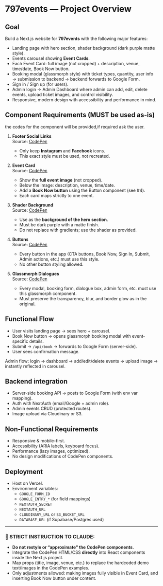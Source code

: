 # 797events — Project Overview

## Goal
Build a Next.js website for **797events** with the following major features:
- Landing page with hero section, shader background (dark purple matte style).
- Events carousel showing **Event Cards**.
- Each Event Card: full image (not cropped) + description, venue, time/date, Book Now button.
- Booking modal (glassmorph style) with ticket types, quantity, user info → submission to backend → backend forwards to Google Form.
- Sign in / Sign up (for users).
- Admin login → Admin Dashboard where admin can add, edit, delete events, upload ticket images, and control visibility.
- Responsive, modern design with accessibility and performance in mind.

## Component Requirements (MUST be used as-is)
the codes for the component will be provided,if required ask the user.
1. **Footer Social Links**  
   Source: [CodePen](https://codepen.io/Xenos_Arcanum/pen/LYeoppv)  
   - Only keep **Instagram** and **Facebook** icons.  
   - This exact style must be used, not recreated.

2. **Event Card**  
   Source: [CodePen](https://codepen.io/FlorinPop17/pen/rRaEYv)  
   - Show the **full event image** (not cropped).  
   - Below the image: description, venue, time/date.  
   - Add a **Book Now button** using the Button component (see #4).  
   - Each card maps strictly to one event.

3. **Shader Background**  
   Source: [CodePen](https://codepen.io/chrisjdesigner/pen/dymOxrZ)  
   - Use as the **background of the hero section**.  
   - Must be dark purple with a matte finish.  
   - Do not replace with gradients; use the shader as provided.

4. **Buttons**  
   Source: [CodePen](https://codepen.io/matovius/pen/qBeqJXX)  
   - Every button in the app (CTA buttons, Book Now, Sign In, Submit, Admin actions, etc.) must use this style.  
   - No other button styling allowed.

5. **Glassmorph Dialogues**  
   Source: [CodePen](https://codepen.io/fghty/pen/PojKNEG)  
   - Every modal, booking form, dialogue box, admin form, etc. must use this glassmorph component.  
   - Must preserve the transparency, blur, and border glow as in the original.

## Functional Flow
- User visits landing page → sees hero + carousel.  
- Book Now button → opens glassmorph booking modal with event-specific details.  
- Submit → `/api/book` → forwards to Google Form (server-side).  
- User sees confirmation message.  

Admin flow: login → dashboard → add/edit/delete events → upload image → instantly reflected in carousel.  

## Backend integration
- Server-side booking API → posts to Google Form (with env var mapping).  
- Auth with NextAuth (email/Google + admin role).  
- Admin events CRUD (protected routes).  
- Image upload via Cloudinary or S3.  

## Non-Functional Requirements
- Responsive & mobile-first.  
- Accessibility (ARIA labels, keyboard focus).  
- Performance (lazy images, optimized).  
- No design modifications of CodePen components.  

## Deployment
- Host on Vercel.  
- Environment variables:
  - `GOOGLE_FORM_ID`
  - `GOOGLE_ENTRY_*` (for field mappings)
  - `NEXTAUTH_SECRET`
  - `NEXTAUTH_URL`
  - `CLOUDINARY_URL` or `S3_BUCKET_URL`
  - `DATABASE_URL` (if Supabase/Postgres used)

---

### 🚨 STRICT INSTRUCTION TO CLAUDE:
- **Do not restyle or “approximate” the CodePen components.**  
- Integrate the CodePen HTML/CSS **directly** into React components inside the Next.js project.  
- Map props (title, image, venue, etc.) to replace the hardcoded demo text/images in the CodePen examples.  
- Only adjustments allowed: making images fully visible in Event Card, and inserting Book Now button under content.  
